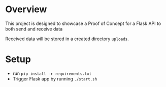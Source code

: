 # Overview

This project is designed to showcase a Proof of Concept for a Flask API to both send and receive data

Received data will be stored in a created directory `uploads`.

# Setup

* run `pip install -r requirements.txt`
* Trigger Flask app by running `./start.sh`



